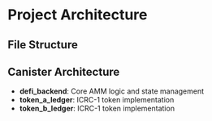 # Project Architecture

## File Structure
## Canister Architecture
- **defi_backend**: Core AMM logic and state management
- **token_a_ledger**: ICRC-1 token implementation  
- **token_b_ledger**: ICRC-1 token implementation
